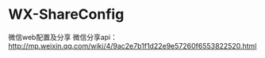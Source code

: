 # WX-ShareConfig
微信web配置及分享
微信分享api：http://mp.weixin.qq.com/wiki/4/9ac2e7b1f1d22e9e57260f6553822520.html
